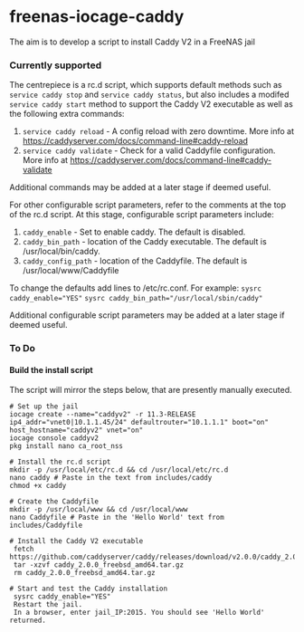# freenas-iocage-caddy
The aim is to develop a script to install Caddy V2 in a FreeNAS jail

### Currently supported

The centrepiece is a rc.d script, which supports default methods such as `service caddy stop` and `service caddy status`, but also includes a modifed `service caddy start` method to support the Caddy V2 executable as well as the following extra commands:

1. `service caddy reload` - A config reload with zero downtime. More info at https://caddyserver.com/docs/command-line#caddy-reload
2. `service caddy validate` - Check for a valid Caddyfile configuration. More info at https://caddyserver.com/docs/command-line#caddy-validate

Additional commands may be added at a later stage if deemed useful. 

For other configurable script parameters, refer to the comments at the top of the rc.d script. At this stage, configurable script parameters include:

1. `caddy_enable` - Set to enable caddy. The default is disabled.
2. `caddy_bin_path` - location of the Caddy executable. The default is /usr/local/bin/caddy.
3. `caddy_config_path` - location of the Caddyfile. The default is /usr/local/www/Caddyfile

To change the defaults add lines to /etc/rc.conf. For example:
`sysrc caddy_enable="YES"`
`sysrc caddy_bin_path="/usr/local/sbin/caddy"`

Additional configurable script parameters may be added at a later stage if deemed useful. 

### To Do

#### Build the install script

The script will mirror the steps below, that are presently manually executed.
 ```
# Set up the jail
 iocage create --name="caddyv2" -r 11.3-RELEASE ip4_addr="vnet0|10.1.1.45/24" defaultrouter="10.1.1.1" boot="on" host_hostname="caddyv2" vnet="on"
 iocage console caddyv2
 pkg install nano ca_root_nss

# Install the rc.d script
 mkdir -p /usr/local/etc/rc.d && cd /usr/local/etc/rc.d
 nano caddy # Paste in the text from includes/caddy
 chmod +x caddy

# Create the Caddyfile
 mkdir -p /usr/local/www && cd /usr/local/www
 nano Caddyfile # Paste in the 'Hello World' text from includes/Caddyfile

# Install the Caddy V2 executable
  fetch https://github.com/caddyserver/caddy/releases/download/v2.0.0/caddy_2.0.0_freebsd_amd64.tar.gz
  tar -xzvf caddy_2.0.0_freebsd_amd64.tar.gz
  rm caddy_2.0.0_freebsd_amd64.tar.gz

# Start and test the Caddy installation
  sysrc caddy_enable="YES"
  Restart the jail.
  In a browser, enter jail_IP:2015. You should see 'Hello World' returned.
 ```

